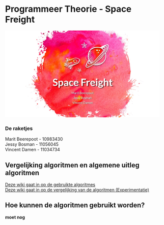 # Programmeer Theorie - Space Freight

![CoverImage](/cover.JPG?raw=true)

### De raketjes
Marit Beerepoot - 10983430  
Jessy Bosman - 11056045  
Vincent Damen - 11034734  


## Vergelijking algoritmen en algemene uitleg algoritmen
[Deze wiki gaat in op de gebruikte algoritmes](https://github.com/JessyBosman1/ProgrammeerTheorie/wiki/Algemene-beschrijving-algortimen)  
[Deze wiki gaat in op de vergelijking van de algoritmen (Experimentatie)](https://github.com/JessyBosman1/ProgrammeerTheorie/wiki/Experimentatie:-Vergelijking-algoritmen-A) 

## Hoe kunnen de algoritmen gebruikt worden?
**moet nog**
